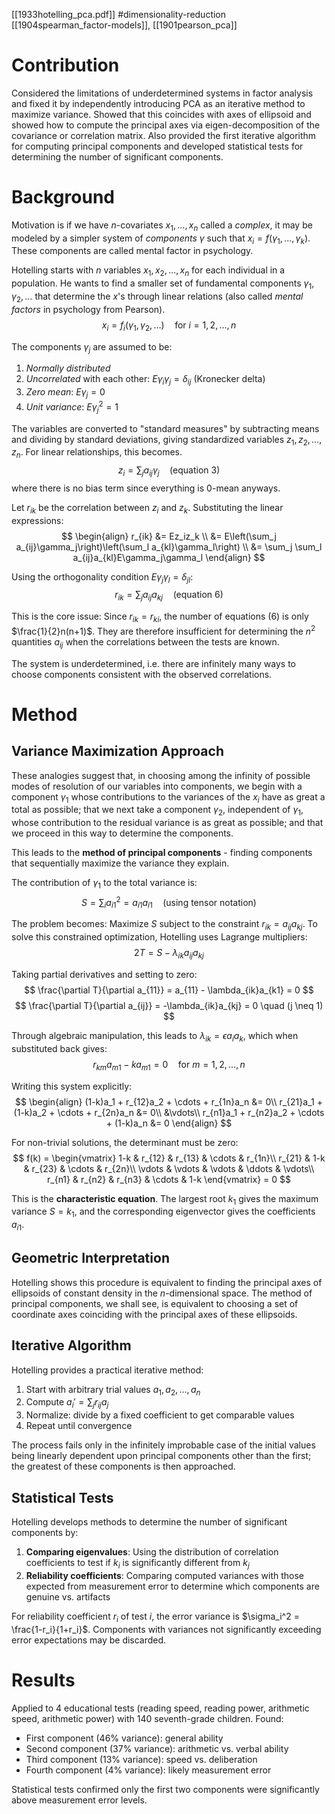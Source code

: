 [[1933hotelling_pca.pdf]]
#dimensionality-reduction
[[1904spearman_factor-models]], [[1901pearson_pca]]

# Contribution
Considered the limitations of underdetermined systems in factor analysis and fixed it by independently introducing PCA as an iterative method to maximize variance. Showed that this coincides with axes of ellipsoid and showed how to compute the principal axes via eigen-decomposition of the covariance or correlation matrix. Also provided the first iterative algorithm for computing principal components and developed statistical tests for determining the number of significant components.

# Background 
Motivation is if we have $n$-covariates $x_1, \ldots, x_n$ called a *complex*, it may be modeled by a simpler system of *components* $\gamma$ such that $x_i = f(\gamma_1, \ldots, \gamma_k)$. These components are called mental factor in psychology. 

Hotelling starts with $n$ variables $x_1, x_2, \ldots, x_n$ for each individual in a population. He wants to find a smaller set of fundamental components $\gamma_1, \gamma_2, \ldots$ that determine the $x$'s through linear relations (also called *mental factors* in psychology from Pearson). 
$$
   x_i = f_i(\gamma_1, \gamma_2, \ldots) \quad \text{for } i = 1, 2, \ldots, n
$$

The components $\gamma_j$ are assumed to be:
1. *Normally distributed*
2. *Uncorrelated* with each other: $E\gamma_i\gamma_j = \delta_{ij}$ (Kronecker delta)
3. *Zero mean*: $E\gamma_j = 0$
4. *Unit variance*: $E\gamma_j^2 = 1$

The variables are converted to "standard measures" by subtracting means and dividing by standard deviations, giving standardized variables $z_1, z_2, \ldots, z_n$. For linear relationships, this becomes. 
$$
   z_i = \sum_j a_{ij}\gamma_j \quad \text{(equation 3)}
$$
where there is no bias term since everything is $0$-mean anyways. 

Let $r_{ik}$ be the correlation between $z_i$ and $z_k$. Substituting the linear expressions:
$$
\begin{align}
   r_{ik} &= Ez_iz_k \\
   &= E\left(\sum_j a_{ij}\gamma_j\right)\left(\sum_l a_{kl}\gamma_l\right) \\
   &= \sum_j \sum_l a_{ij}a_{kl}E\gamma_j\gamma_l
\end{align}
$$

Using the orthogonality condition $E\gamma_j\gamma_l = \delta_{jl}$:
$$
   r_{ik} = \sum_j a_{ij}a_{kj} \quad \text{(equation 6)}
$$

This is the core issue: Since $r_{ik} = r_{ki}$, the number of equations (6) is only $\frac{1}{2}n(n+1)$. They are therefore insufficient for determining the $n^2$ quantities $a_{ij}$ when the correlations between the tests are known.

The system is underdetermined, i.e. there are infinitely many ways to choose components consistent with the observed correlations.

# Method 

## Variance Maximization Approach
These analogies suggest that, in choosing among the infinity of possible modes of resolution of our variables into components, we begin with a component $\gamma_1$ whose contributions to the variances of the $x_i$ have as great a total as possible; that we next take a component $\gamma_2$, independent of $\gamma_1$, whose contribution to the residual variance is as great as possible; and that we proceed in this way to determine the components.

This leads to the **method of principal components** - finding components that sequentially maximize the variance they explain.

The contribution of $\gamma_1$ to the total variance is:
$$
   S = \sum_i a_{i1}^2 = a_{i1}a_{i1} \quad \text{(using tensor notation)}
$$

The problem becomes: Maximize $S$ subject to the constraint $r_{ik} = a_{ij}a_{kj}$. To solve this constrained optimization, Hotelling uses Lagrange multipliers:
$$
   2T = S - \lambda_{ik}a_{ij}a_{kj}
$$

Taking partial derivatives and setting to zero:
$$
\frac{\partial T}{\partial a_{11}} = a_{11} - \lambda_{ik}a_{k1} = 0
$$
$$
\frac{\partial T}{\partial a_{ij}} = -\lambda_{ik}a_{kj} = 0 \quad (j \neq 1)
$$

Through algebraic manipulation, this leads to $\lambda_{ik} = \epsilon a_i a_k$, which when substituted back gives:
$$
r_{km}a_{m1} - ka_{m1} = 0 \quad \text{for } m = 1,2,\ldots,n
$$

Writing this system explicitly:
$$
\begin{align}
   (1-k)a_1 + r_{12}a_2 + \cdots + r_{1n}a_n &= 0\\
   r_{21}a_1 + (1-k)a_2 + \cdots + r_{2n}a_n &= 0\\
   &\vdots\\
   r_{n1}a_1 + r_{n2}a_2 + \cdots + (1-k)a_n &= 0
\end{align}
$$

For non-trivial solutions, the determinant must be zero:
$$
f(k) = \begin{vmatrix}
1-k & r_{12} & r_{13} & \cdots & r_{1n}\\
r_{21} & 1-k & r_{23} & \cdots & r_{2n}\\
\vdots & \vdots & \vdots & \ddots & \vdots\\
r_{n1} & r_{n2} & r_{n3} & \cdots & 1-k
\end{vmatrix} = 0
$$

This is the **characteristic equation**. The largest root $k_1$ gives the maximum variance $S = k_1$, and the corresponding eigenvector gives the coefficients $a_{i1}$.

## Geometric Interpretation
Hotelling shows this procedure is equivalent to finding the principal axes of ellipsoids of constant density in the $n$-dimensional space. The method of principal components, we shall see, is equivalent to choosing a set of coordinate axes coinciding with the principal axes of these ellipsoids.

## Iterative Algorithm
Hotelling provides a practical iterative method:

1. Start with arbitrary trial values $a_1, a_2, \ldots, a_n$
2. Compute $a_i' = \sum_j r_{ij}a_j$ 
3. Normalize: divide by a fixed coefficient to get comparable values
4. Repeat until convergence

The process fails only in the infinitely improbable case of the initial values being linearly dependent upon principal components other than the first; the greatest of these components is then approached.

## Statistical Tests
Hotelling develops methods to determine the number of significant components by:

1. **Comparing eigenvalues**: Using the distribution of correlation coefficients to test if $k_i$ is significantly different from $k_j$
2. **Reliability coefficients**: Comparing computed variances with those expected from measurement error to determine which components are genuine vs. artifacts

For reliability coefficient $r_i$ of test $i$, the error variance is $\sigma_i^2 = \frac{1-r_i}{1+r_i}$. Components with variances not significantly exceeding error expectations may be discarded.

# Results
Applied to 4 educational tests (reading speed, reading power, arithmetic speed, arithmetic power) with 140 seventh-grade children. Found:
- First component (46% variance): general ability
- Second component (37% variance): arithmetic vs. verbal ability  
- Third component (13% variance): speed vs. deliberation
- Fourth component (4% variance): likely measurement error

Statistical tests confirmed only the first two components were significantly above measurement error levels.
